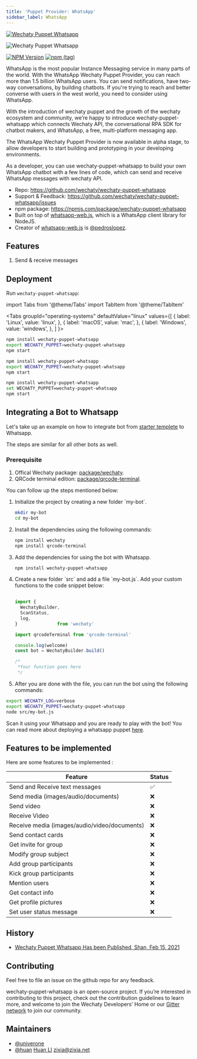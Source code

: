 ```yaml
---
title: 'Puppet Provider: WhatsApp'
sidebar_label: WhatsApp
---
```


[![Wechaty Puppet Whatsapp](https://img.shields.io/badge/Puppet-Whatsapp-blueviolet)](whatsapp)

![Wechaty Puppet Whatsapp](https://raw.githubusercontent.com/wechaty/wechaty-puppet-whatsapp/HEAD/docs/images/wechaty-puppet-whatsapp.png)

[![NPM Version](https://badge.fury.io/js/wechaty-puppet-whatsapp.svg)](https://badge.fury.io/js/wechaty-puppet-whatsapp)
[![npm (tag)](https://img.shields.io/npm/v/wechaty-puppet-whatsapp/next.svg)](https://www.npmjs.com/package/wechaty-puppet-whatsapp?activeTab=versions)

WhatsApp is the most popular Instance Messaging service in many parts of the world. With the WhatsApp Wechaty Puppet Provider, you can reach more than 1.5 billion WhatsApp users. You can send notifications, have two-way conversations, by building chatbots. If you're trying to reach and better converse with users in the west world, you need to consider using WhatsApp.

With the introduction of wechaty puppet and the growth of the wechaty ecosystem and community, we’re happy to introduce wechaty-puppet-whatsapp which connects Wechaty API, the conversational RPA SDK for chatbot makers, and WhatsApp, a free, multi-platform messaging app.

The WhatsApp Wechaty Puppet Provider is now available in alpha stage, to allow developers to start building and prototyping in your developing environments.

As a developer, you can use wechaty-puppet-whatsapp to build your own WhatsApp chatbot with a few lines of code, which can send and receive WhatsApp messages with wechaty API.

- Repo: <https://github.com/wechaty/wechaty-puppet-whatsapp>
- Support & Feedback: <https://github.com/wechaty/wechaty-puppet-whatsapp/issues>
- npm package: <https://npmjs.com/package/wechaty-puppet-whatsapp>
- Built on top of [whatsapp-web.js](https://github.com/pedroslopez/whatsapp-web.js), which is a WhatsApp client library for NodeJS.
- Creator of [whatsapp-web.js](https://github.com/pedroslopez/whatsapp-web.js) is [@pedroslopez](https://github.com/pedroslopez).

## Features

1. Send & receive messages

## Deployment

Run `wechaty-puppet-whatsapp`:

<!-- MDX import -->
import Tabs from '@theme/Tabs'
import TabItem from '@theme/TabItem'

<Tabs
  groupId="operating-systems"
  defaultValue="linux"
  values={[
    { label: 'Linux',   value: 'linux', },
    { label: 'macOS',   value: 'mac', },
    { label: 'Windows', value: 'windows', },
  ]
}>

<TabItem value="linux">

```sh
npm install wechaty-puppet-whatsapp
export WECHATY_PUPPET=wechaty-puppet-whatsapp
npm start
```

</TabItem>
<TabItem value="mac">

```sh
npm install wechaty-puppet-whatsapp
export WECHATY_PUPPET=wechaty-puppet-whatsapp
npm start
```

</TabItem>
<TabItem value="windows">

```sh
npm install wechaty-puppet-whatsapp
set WECHATY_PUPPET=wechaty-puppet-whatsapp
npm start
```

</TabItem>
</Tabs>

## Integrating a Bot to Whatsapp

Let's take up an example on how to integrate bot from [starter templete](https://github.com/wechaty/wechaty-getting-started) to Whatsapp.

The steps are similar for all other bots as well.

### Prerequisite

1. Offical Wechaty package: [package/wechaty](https://www.npmjs.com/package/wechaty).
2. QRCode terminal edition: [package/qrcode-terminal](https://www.npmjs.com/package/qrcode-terminal).

You can follow up the steps mentioned below:

<ol><li> Initialize the project by creating a new folder `my-bot`.</li>

```bash
mkdir my-bot
cd my-bot
```

<li> Install the dependencies using the following commands:</li>

```bash
npm install wechaty
npm install qrcode-terminal
```

<li> Add the dependencies for using the bot with Whatsapp.</li>

```bash
npm install wechaty-puppet-whatsapp
```

<li> Create a new folder `src` and add a file `my-bot.js`. Add your custom functions to the code snippet below:</li>

```ts
  
import {
  WechatyBuilder,
  ScanStatus,
  log,
}               from 'wechaty'

import qrcodeTerminal from 'qrcode-terminal'

console.log(welcome)
const bot = WechatyBuilder.build()

/*
 *Your function goes here
 */
```

<li> After you are done with the file, you can run the bot using the following commands:</li></ol>

```bash
export WECHATY_LOG=verbose
export WECHATY_PUPPET=wechaty-puppet-whatsapp
node src/my-bot.js
```

Scan it using your Whatsapp and you are ready to play with the bot! You can read more about deploying a whatsapp puppet [here](https://wechaty.js.org/docs/howto/deploy-whatsapp/).

## Features to be implemented

Here are some features to be implemented :

Feature|Status
---|---
Send and Receive text messages|✅
Send media (images/audio/documents)|❌
Send video|❌
Receive Video|❌
Receive media (images/audio/video/documents)|❌
Send contact cards|❌
Get invite for group|❌
Modify group subject|❌
Add group participants|❌
Kick group participants|❌
Mention users|❌
Get contact info|❌
Get profile pictures|❌
Set user status message|❌

## History

- [Wechaty Puppet Whatsapp Has been Published, Shan, Feb 15, 2021](https://wechaty.js.org/2021/02/15/publishment-of-wechaty-whatsapp-puppet/)

## Contributing

Feel free to file an issue on the github repo for any feedback.

wechaty-puppet-whatsapp is an open-source project. If you’re interested in contributing to this project, check out the contribution guidelines to learn more, and welcome to join the Wechaty Developers’ Home or our [Gitter network](https://gitter.im/wechaty/wechaty) to join our community.

## Maintainers

- [@univerone](https://wechaty.js.org/contributors/univerone)
- [@huan](https://github.com/huan) [Huan LI](http://linkedin.com/in/zixia) <zixia@zixia.net>
